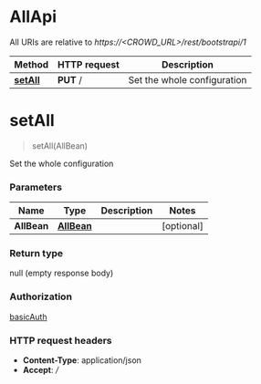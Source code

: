 # AllApi

All URIs are relative to *https://&lt;CROWD_URL&gt;/rest/bootstrapi/1*

| Method | HTTP request | Description |
|------------- | ------------- | -------------|
| [**setAll**](AllApi.md#setAll) | **PUT** / | Set the whole configuration |


<a name="setAll"></a>
# **setAll**
> setAll(AllBean)

Set the whole configuration

### Parameters

|Name | Type | Description  | Notes |
|------------- | ------------- | ------------- | -------------|
| **AllBean** | [**AllBean**](../Models/AllBean.md)|  | [optional] |

### Return type

null (empty response body)

### Authorization

[basicAuth](../README.md#basicAuth)

### HTTP request headers

- **Content-Type**: application/json
- **Accept**: */*

